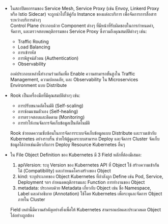 - ในสถาปัตยกรรมของ Service Mesh, Service Proxy (เช่น Envoy, Linkerd Proxy หรือ Istio Sidecar) จะถูกนำไปใช้คู่กับ Instance ของแต่ละบริการ เพื่อจัดการการสื่อสารระหว่างบริการต่างๆ  
Control Plane ประกอบด้วย Component ต่างๆ ที่มีหน้าที่รับผิดชอบในการกำหนดค่า, จัดการ, และตรวจสอบพฤติกรรมของ Service Proxy ซึ่งรวมถึงคุณสมบัติต่างๆ เช่น:
  - Traffic Routing
  - Load Balancing
  - การเข้ารหัส
  - การพิสูจน์ตัวตน (Authentication)
  - Observability  

  องค์ประกอบเหล่านี้ทำงานร่วมกันเพื่อ Enable ความสามารถขั้นสูงใน Traffic Management, ความปลอดภัย, และ Observability ใน Microservices Environment แบบ Distribute

- Rook เป็นเครื่องมือที่มีคุณสมบัติต่างๆ เช่น:
  - การปรับขนาดอัตโนมัติ (Self-scaling)
  - การซ่อมแซมตัวเอง (Self-healing)
  - การตรวจสอบและติดตาม (Monitoring)
  - การทำให้งานจัดการจัดเก็บข้อมูลเป็นอัตโนมัติ  

  Rook ช่วยลดความซับซ้อนในการจัดการระบบจัดเก็บข้อมูลแบบ Distribute และรวมเข้ากับ Kubernetes อย่างราบรื่น ช่วยให้ผู้ดูแลระบบสามารถ Deploy และจัดการ Cluster จัดเก็บข้อมูลได้ง่ายเช่นเดียวกับการ Deploy Resource Kubernetes อื่นๆ

- ใน File Object Definition ของ Kubernetes มี 3 Field หลักที่ต้องมีเสมอ:
  1. apiVersion: ระบุ Version ของ Kubernetes API ที่ Object ใช้ สร้างความเข้ากันได้ (Compatibility) และกำหนดโครงสร้างของ Object
  2. kind: ระบุประเภทของ Object Kubernetes ที่กำลังถูก Define เช่น Pod, Service, Deployment ฯลฯ กำหนดพฤติกรรมและ Function การทำงานของ Object
  3. metadata: ประกอบด้วย Metadata เกี่ยวกับ Object เช่น ชื่อ Namespace, Label และคำอธิบาย (Annotation) ใช้โดย Kubernetes เพื่อระบุและจัดการ Object ภายใน Cluster  

  Field เหล่านี้มีความสำคัญอย่างยิ่งเพื่อให้ Kubernetes สามารถแปลและประมวลผล Object ได้อย่างถูกต้อง
